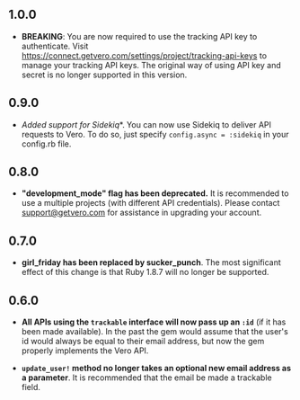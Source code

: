 ## 1.0.0

- **BREAKING**: You are now required to use the tracking API key to authenticate. Visit https://connect.getvero.com/settings/project/tracking-api-keys to manage your tracking API keys. The original way of using API key and secret is no longer supported in this version.

## 0.9.0

- *Added support for Sidekiq**. You can now use Sidekiq to deliver API requests to Vero. To do so, just specify `config.async = :sidekiq` in your config.rb file.

## 0.8.0

- **"development_mode" flag has been deprecated.** It is recommended to use a multiple projects (with different API credentials). Please contact support@getvero.com for assistance in upgrading your account.

## 0.7.0

- **girl_friday has been replaced by sucker_punch**. The most significant effect of this change is that Ruby 1.8.7 will no longer be supported.

## 0.6.0

- **All APIs using the `trackable` interface will now pass up an `:id`** (if it has been made available). In the past the gem would assume that the user's id would always be equal to their email address, but now the gem properly implements the Vero API.

- **`update_user!` method no longer takes an optional new email address as a parameter**. It is recommended that the email be made a trackable field.

